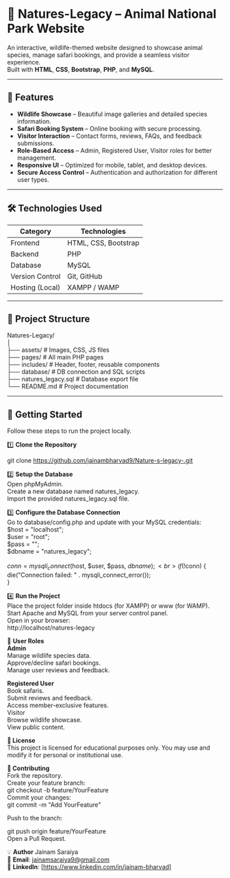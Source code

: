 # 🦁 Natures-Legacy – Animal National Park Website

An interactive, wildlife-themed website designed to showcase animal species, manage safari bookings, and provide a seamless visitor experience.  
Built with **HTML**, **CSS**, **Bootstrap**, **PHP**, and **MySQL**.

---

## 🌟 Features

- **Wildlife Showcase** – Beautiful image galleries and detailed species information.
- **Safari Booking System** – Online booking with secure processing.
- **Visitor Interaction** – Contact forms, reviews, FAQs, and feedback submissions.
- **Role-Based Access** – Admin, Registered User, Visitor roles for better management.
- **Responsive UI** – Optimized for mobile, tablet, and desktop devices.
- **Secure Access Control** – Authentication and authorization for different user types.

---

## 🛠️ Technologies Used

| Category       | Technologies |
|----------------|--------------|
| Frontend       | HTML, CSS, Bootstrap |
| Backend        | PHP |
| Database       | MySQL |
| Version Control| Git, GitHub |
| Hosting (Local)| XAMPP / WAMP |

---

## 📂 Project Structure

Natures-Legacy/
<br>
│
<br>
├── assets/ # Images, CSS, JS files
<br>
├── pages/ # All main PHP pages
<br>
├── includes/ # Header, footer, reusable components
<br>
├── database/ # DB connection and SQL scripts
<br>
├── natures_legacy.sql # Database export file
<br>
└── README.md # Project documentation
<br>

---

## 🚀 Getting Started

Follow these steps to run the project locally.

1️⃣ **Clone the Repository**

git clone https://github.com/jainambharvad9/Nature-s-legacy-.git


2️⃣ **Setup the Database**
<br>
Open phpMyAdmin.
<br>
Create a new database named natures_legacy.
<br>
Import the provided natures_legacy.sql file.
<br>

3️⃣ **Configure the Database Connection**
<br>
Go to database/config.php and update with your MySQL credentials:
<br>
$host = "localhost";
<br>
$user = "root";
<br>
$pass = "";
<br>
$dbname = "natures_legacy";
<br>
<br>
$conn = mysqli_connect($host, $user, $pass, $dbname);
<br>
if (!$conn) {
<br>
    die("Connection failed: " . mysqli_connect_error());
    <br>
}
<br>


4️⃣ **Run the Project**
<br>
Place the project folder inside htdocs (for XAMPP) or www (for WAMP).
<br>
Start Apache and MySQL from your server control panel.
<br>
Open in your browser:
<br>
http://localhost/natures-legacy


👥 **User Roles**
<br>
**Admin**
<br>
Manage wildlife species data.
<br>
Approve/decline safari bookings.
<br>
Manage user reviews and feedback.
<br>

**Registered User**
<br>
Book safaris.
<br>
Submit reviews and feedback.
<br>
Access member-exclusive features.
<br>
Visitor
<br>
Browse wildlife showcase.
<br>
View public content.
<br>

**📜 License**
<br>
This project is licensed for educational purposes only.
You may use and modify it for personal or institutional use.

**🤝 Contributing**
<br>
Fork the repository.
<br>
Create your feature branch:
<br>
git checkout -b feature/YourFeature
<br>
Commit your changes:
<br>
git commit -m "Add YourFeature"
<br>

Push to the branch:

git push origin feature/YourFeature
<br>
Open a Pull Request.

💡 **Author** Jainam Saraiya
<br>
📧 **Email**: jainamsaraiya9@gmail.com
<br>
💼 **LinkedIn**: [https://www.linkedin.com/in/jainam-bharvad]
